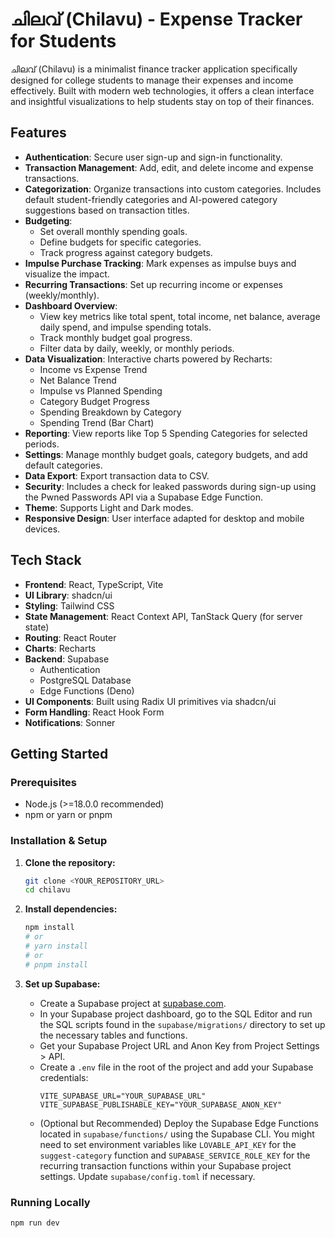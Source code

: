 # ചിലവ് (Chilavu) - Expense Tracker for Students

ചിലവ് (Chilavu) is a minimalist finance tracker application specifically designed for college students to manage their expenses and income effectively. Built with modern web technologies, it offers a clean interface and insightful visualizations to help students stay on top of their finances.

## Features

* **Authentication**: Secure user sign-up and sign-in functionality.
* **Transaction Management**: Add, edit, and delete income and expense transactions.
* **Categorization**: Organize transactions into custom categories. Includes default student-friendly categories and AI-powered category suggestions based on transaction titles.
* **Budgeting**:
    * Set overall monthly spending goals.
    * Define budgets for specific categories.
    * Track progress against category budgets.
* **Impulse Purchase Tracking**: Mark expenses as impulse buys and visualize the impact.
* **Recurring Transactions**: Set up recurring income or expenses (weekly/monthly).
* **Dashboard Overview**:
    * View key metrics like total spent, total income, net balance, average daily spend, and impulse spending totals.
    * Track monthly budget goal progress.
    * Filter data by daily, weekly, or monthly periods.
* **Data Visualization**: Interactive charts powered by Recharts:
    * Income vs Expense Trend
    * Net Balance Trend
    * Impulse vs Planned Spending
    * Category Budget Progress
    * Spending Breakdown by Category
    * Spending Trend (Bar Chart)
* **Reporting**: View reports like Top 5 Spending Categories for selected periods.
* **Settings**: Manage monthly budget goals, category budgets, and add default categories.
* **Data Export**: Export transaction data to CSV.
* **Security**: Includes a check for leaked passwords during sign-up using the Pwned Passwords API via a Supabase Edge Function.
* **Theme**: Supports Light and Dark modes.
* **Responsive Design**: User interface adapted for desktop and mobile devices.

## Tech Stack

* **Frontend**: React, TypeScript, Vite
* **UI Library**: shadcn/ui
* **Styling**: Tailwind CSS
* **State Management**: React Context API, TanStack Query (for server state)
* **Routing**: React Router
* **Charts**: Recharts
* **Backend**: Supabase
    * Authentication
    * PostgreSQL Database
    * Edge Functions (Deno)
* **UI Components**: Built using Radix UI primitives via shadcn/ui
* **Form Handling**: React Hook Form
* **Notifications**: Sonner

## Getting Started

### Prerequisites

* Node.js (>=18.0.0 recommended)
* npm or yarn or pnpm

### Installation & Setup

1.  **Clone the repository:**
    ```bash
    git clone <YOUR_REPOSITORY_URL>
    cd chilavu
    ```

2.  **Install dependencies:**
    ```bash
    npm install
    # or
    # yarn install
    # or
    # pnpm install
    ```

3.  **Set up Supabase:**
    * Create a Supabase project at [supabase.com](https://supabase.com/).
    * In your Supabase project dashboard, go to the SQL Editor and run the SQL scripts found in the `supabase/migrations/` directory to set up the necessary tables and functions.
    * Get your Supabase Project URL and Anon Key from Project Settings > API.
    * Create a `.env` file in the root of the project and add your Supabase credentials:
        ```env
        VITE_SUPABASE_URL="YOUR_SUPABASE_URL"
        VITE_SUPABASE_PUBLISHABLE_KEY="YOUR_SUPABASE_ANON_KEY"
        ```
    * (Optional but Recommended) Deploy the Supabase Edge Functions located in `supabase/functions/` using the Supabase CLI. You might need to set environment variables like `LOVABLE_API_KEY` for the `suggest-category` function and `SUPABASE_SERVICE_ROLE_KEY` for the recurring transaction functions within your Supabase project settings. Update `supabase/config.toml` if necessary.

### Running Locally

```bash
npm run dev
